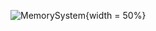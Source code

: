 ![MemorySystem](https://user-images.githubusercontent.com/24995833/58373400-9b04c300-7ee2-11e9-9907-cd59dde84421.png){width = 50%}
